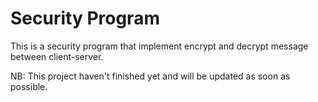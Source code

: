 # Security Program

This is a security program that implement encrypt and decrypt message between client-server. 

NB:
This project haven't finished yet and will be updated as soon as possible.  
